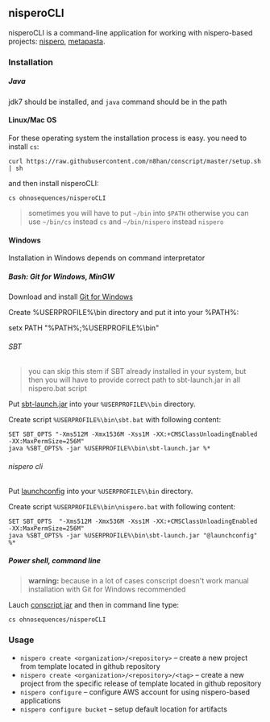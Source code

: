 ## nisperoCLI


nisperoCLI is a command-line application for working with nispero-based projects: [nispero](https://github.com/ohnosequences/nispero), [metapasta](https://github.com/ohnosequences/metapasta).

### Installation

##### Java

jdk7 should be installed, and `java` command should be in the path


#### Linux/Mac OS 

For these operating system the installation process is easy. you need to install `cs`:

```
curl https://raw.githubusercontent.com/n8han/conscript/master/setup.sh | sh
```

and then install nisperoCLI:

```
cs ohnosequences/nisperoCLI
```

> sometimes you will have to put `~/bin` into `$PATH` otherwise you can use `~/bin/cs` instead `cs` and `~/bin/nispero` instead `nispero`

#### Windows

Installation in Windows depends on command interpretator

##### Bash: Git for Windows, MinGW

Download and install [Git for Windows](http://msysgit.github.io/)

Create %USERPROFILE%\bin directory and put it into your %PATH%:

setx PATH "%PATH%;%USERPROFILE%\bin"

###### SBT

> you can skip this stem if SBT already installed in your system, but then you will have to provide correct path to sbt-launch.jar in all nispero.bat script

Put [sbt-launch.jar](http://repo.typesafe.com/typesafe/ivy-releases/org.scala-sbt/sbt-launch/0.13.1/sbt-launch.jar) into your `%USERPROFILE%\bin` directory.

Create script `%USERPROFILE%\bin\sbt.bat` with following content:

```
SET SBT_OPTS "-Xms512M -Xmx1536M -Xss1M -XX:+CMSClassUnloadingEnabled -XX:MaxPermSize=256M"
java %SBT_OPTS% -jar %USERPROFILE%\bin\sbt-launch.jar %*
```

###### nispero cli

Put [launchconfig](https://raw.githubusercontent.com/ohnosequences/nisperoCLI/master/src/main/conscript/nispero/launchconfig) into 
your `%USERPROFILE%\bin` directory.

Create script `%USERPROFILE%\bin\nispero.bat` with following content:

```
SET SBT_OPTS  "-Xms512M -Xmx536M -Xss1M -XX:+CMSClassUnloadingEnabled -XX:MaxPermSize=256M"
java %SBT_OPTS% -jar %USERPROFILE%\bin\sbt-launch.jar "@launchconfig" %*
```

##### Power shell, command line

> **warning:** because in a lot of cases conscript doesn't work manual installation with Git for Windows recommended

Lauch [conscript jar](https://github.com/n8han/conscript/releases/download/0.4.4-1/conscript-0.4.4-1.jar) and then in command line type:

```
cs ohnosequences/nisperoCLI
```

### Usage

* `nispero create <organization>/<repository>` – create a new project from template located in github repository
* `nispero create <organization>/<repository>/<tag>` – create a new project from the specific release of template located in github repository
* `nispero configure` – configure AWS account for using nispero-based applications
* `nispero configure bucket` – setup default location for artifacts
